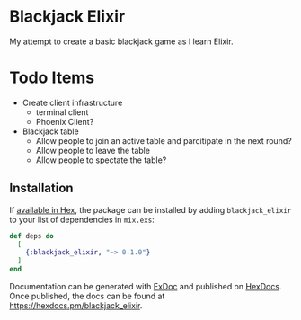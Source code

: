 # Blackjack Elixir
My attempt to create a basic blackjack game as I learn Elixir.

# Todo Items
* Create client infrastructure
  * terminal client
  * Phoenix Client?
* Blackjack table
  * Allow people to join an active table and parcitipate in the next round?
  * Allow people to leave the table
  * Allow people to spectate the table?

## Installation

If [available in Hex](https://hex.pm/docs/publish), the package can be installed
by adding `blackjack_elixir` to your list of dependencies in `mix.exs`:

```elixir
def deps do
  [
    {:blackjack_elixir, "~> 0.1.0"}
  ]
end
```

Documentation can be generated with [ExDoc](https://github.com/elixir-lang/ex_doc)
and published on [HexDocs](https://hexdocs.pm). Once published, the docs can
be found at <https://hexdocs.pm/blackjack_elixir>.

